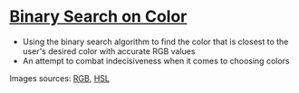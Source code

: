 # [Binary Search on Color](https://tinnamchoi.github.io/binary-search-on-color/)

* Using the binary search algorithm to find the color that is closest to the user's desired color with accurate RGB values
* An attempt to combat indecisiveness when it comes to choosing colors

Images sources: [RGB](https://commons.wikimedia.org/wiki/File:RGB_color_cube.svg), [HSL](https://commons.wikimedia.org/wiki/File:Hsl-hsv_models.svg)
